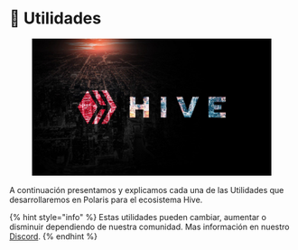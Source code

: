 # 🔨 Utilidades

<figure><img src="../../../../../.gitbook/assets/image (1).png" alt=""><figcaption></figcaption></figure>

A continuación presentamos y explicamos cada una de las Utilidades que desarrollaremos en Polaris para el ecosistema Hive.

{% hint style="info" %}
Estas utilidades pueden cambiar, aumentar o disminuir dependiendo de nuestra comunidad. Mas información en nuestro [Discord](broken-reference).
{% endhint %}
